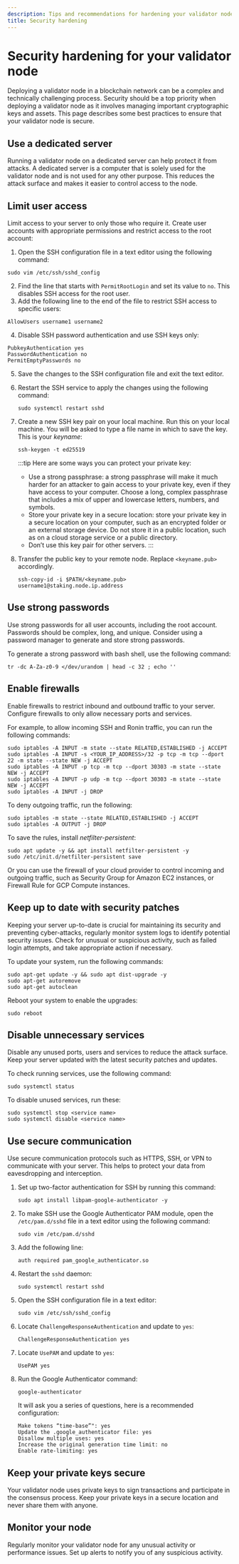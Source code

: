 ```yaml
---
description: Tips and recommendations for hardening your validator node
title: Security hardening
---
```


# Security hardening for your validator node
Deploying a validator node in a blockchain network can be a complex and
technically challenging process. Security should be a top priority when
deploying a validator node as it involves managing important
cryptographic keys and assets. This page describes some best practices to ensure that your validator node is secure.

## Use a dedicated server
Running a validator node on a dedicated server can help protect it from attacks. A dedicated server is a computer that is solely used for the validator node and is not used for any other purpose. This reduces the attack surface and makes it easier to control access to the node.

## Limit user access
Limit access to your server to only those who require it. Create user accounts with appropriate permissions and restrict access to the root account:
1. Open the SSH configuration file in a text editor using the following command:
  ```
  sudo vim /etc/ssh/sshd_config
  ```
2. Find the line that starts with `PermitRootLogin` and set its value to `no`. This disables SSH access for the root user.
3. Add the following line to the end of the file to restrict SSH access to specific users:
  ```
  AllowUsers username1 username2
  ```
4. Disable SSH password authentication and use SSH keys only:
  ```
  PubkeyAuthentication yes
  PasswordAuthentication no
  PermitEmptyPasswords no
  ```
5. Save the changes to the SSH configuration file and exit the text editor.
6. Restart the SSH service to apply the changes using the following command:
   ```
   sudo systemctl restart sshd
   ```
7. Create a new SSH key pair on your local machine. Run this on your local machine. You will be asked to type a file name in which to save the key. This is your *keyname*:
   ```
   ssh-keygen -t ed25519
   ```
   
   :::tip
   Here are some ways you can protect your private key:
   * Use a strong passphrase: a strong passphrase will make it much harder for an attacker to gain access to your private key, even if they have access to your computer. Choose a long, complex passphrase that includes a mix of upper and lowercase letters, numbers, and symbols.
   * Store your private key in a secure location: store your private key in a secure location on your computer, such as an encrypted folder or an external storage device. Do not store it in a public location, such as on a cloud storage service or a public directory.
   * Don’t use this key pair for other servers.
   :::

8. Transfer the public key to your remote node. Replace `<keyname.pub>` accordingly.
   ```
   ssh-copy-id -i $PATH/<keyname.pub> username1@staking.node.ip.address
   ```

## Use strong passwords
Use strong passwords for all user accounts, including the root account. Passwords should be complex, long, and unique. Consider using a password manager to generate and store strong passwords.

To generate a strong password with bash shell, use the following command:
```
tr -dc A-Za-z0-9 </dev/urandom | head -c 32 ; echo ''
```

## Enable firewalls
Enable firewalls to restrict inbound and outbound traffic to your server. Configure firewalls to only allow necessary ports and services.

For example, to allow incoming SSH and Ronin traffic, you can run the following commands:
```
sudo iptables -A INPUT -m state --state RELATED,ESTABLISHED -j ACCEPT
sudo iptables -A INPUT -s <YOUR_IP_ADDRESS>/32 -p tcp -m tcp --dport 22 -m state --state NEW -j ACCEPT
sudo iptables -A INPUT -p tcp -m tcp --dport 30303 -m state --state NEW -j ACCEPT
sudo iptables -A INPUT -p udp -m tcp --dport 30303 -m state --state NEW -j ACCEPT
sudo iptables -A INPUT -j DROP
```

To deny outgoing traffic, run the following:
```
sudo iptables -m state --state RELATED,ESTABLISHED -j ACCEPT
sudo iptables -A OUTPUT -j DROP
```

To save the rules, install *netfilter-persistent*:
```
sudo apt update -y && apt install netfilter-persistent -y
sudo /etc/init.d/netfilter-persistent save
```

Or you can use the firewall of your cloud provider to control incoming and outgoing traffic, such as Security Group for Amazon EC2 instances, or Firewall Rule for GCP Compute instances.

## Keep up to date with security patches
Keeping your server up-to-date is crucial for maintaining its security and preventing cyber-attacks, regularly monitor system logs to identify potential security issues. Check for unusual or suspicious activity, such as failed login attempts, and take appropriate action if necessary.

To update your system, run the following commands:
```
sudo apt-get update -y && sudo apt dist-upgrade -y
sudo apt-get autoremove
sudo apt-get autoclean
```

Reboot your system to enable the upgrades:
```
sudo reboot
```

## Disable unnecessary services
Disable any unused ports, users and services to reduce the attack surface. Keep your server updated with the latest security patches and updates.

To check running services, use the following command:
```
sudo systemctl status
```

To disable unused services, run these:
```
sudo systemctl stop <service name>
sudo systemctl disable <service name>
```

## Use secure communication
Use secure communication protocols such as HTTPS, SSH, or VPN to communicate with your server. This helps to protect your data from eavesdropping and interception.

1. Set up two-factor authentication for SSH by running this command:
   ```
   sudo apt install libpam-google-authenticator -y
   ```
2. To make SSH use the Google Authenticator PAM module, open the `/etc/pam.d/sshd` file in a text editor using the following command:
   ```
   sudo vim /etc/pam.d/sshd
   ```
3. Add the following line:
   ```
   auth required pam_google_authenticator.so
   ```
4. Restart the `sshd` daemon:
   ```
   sudo systemctl restart sshd
   ```
5. Open the SSH configuration file in a text editor:
   ```
   sudo vim /etc/ssh/sshd_config
   ```
6. Locate `ChallengeResponseAuthentication` and update to `yes`:
   ```
   ChallengeResponseAuthentication yes
   ```
7. Locate `UsePAM` and update to `yes`:
   ```
   UsePAM yes
   ```
8. Run the Google Authenticator command:
   ```
   google-authenticator
   ```
   It will ask you a series of questions, here is a recommended configuration:
   ```
   Make tokens “time-base”": yes
   Update the .google_authenticator file: yes
   Disallow multiple uses: yes
   Increase the original generation time limit: no
   Enable rate-limiting: yes
   ```

## Keep your private keys secure
Your validator node uses private keys to sign transactions and participate in the consensus process. Keep your private keys in a secure location and never share them with anyone.

## Monitor your node
Regularly monitor your validator node for any unusual activity or performance issues. Set up alerts to notify you of any suspicious activity.
